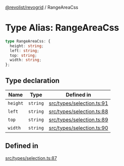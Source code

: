 [@revolist/revogrid](README.md) / RangeAreaCss

# Type Alias: RangeAreaCss

```ts
type RangeAreaCss: {
  height: string;
  left: string;
  top: string;
  width: string;
};
```

## Type declaration

| Name | Type | Defined in |
| ------ | ------ | ------ |
| `height` | `string` | [src/types/selection.ts:91](https://github.com/revolist/revogrid/blob/60f69439a769536c61ed98c75e87e11124ee6c9c/src/types/selection.ts#L91) |
| `left` | `string` | [src/types/selection.ts:88](https://github.com/revolist/revogrid/blob/60f69439a769536c61ed98c75e87e11124ee6c9c/src/types/selection.ts#L88) |
| `top` | `string` | [src/types/selection.ts:89](https://github.com/revolist/revogrid/blob/60f69439a769536c61ed98c75e87e11124ee6c9c/src/types/selection.ts#L89) |
| `width` | `string` | [src/types/selection.ts:90](https://github.com/revolist/revogrid/blob/60f69439a769536c61ed98c75e87e11124ee6c9c/src/types/selection.ts#L90) |

## Defined in

[src/types/selection.ts:87](https://github.com/revolist/revogrid/blob/60f69439a769536c61ed98c75e87e11124ee6c9c/src/types/selection.ts#L87)
